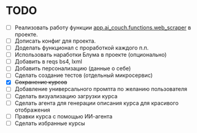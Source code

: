# TODO

- [ ] Реализовать работу функции [app.ai_couch.functions.web_scraper](./app/ai_couch/functions/web_scraper.py) в проекте.  
- [ ] Дописать конфиг для проекта.  
- [ ] Доделать функционал с проработкой каждого п.п.  
- [ ] Использовать наработки Блума в проекте (опционально)  
- [ ] Добавить в reqs bs4, lxml  
- [ ] Добавить персонализацию (данные о себе)  
- [ ] Сделать создание тестов (отдельный микросервис)  
- [x] ~~Сохранение курсов~~  
- [ ] Добавление универсального промпта по желанию пользователя  
- [ ] Сделать визуализацию загрузки курса  
- [ ] Сделать агента для генерации описания курса для красивого отображения  
- [ ] Правки курса с помощью ИИ-агента  
- [ ] Сделать избранные курсы  

